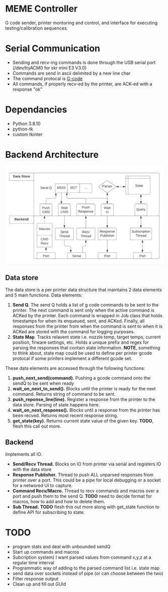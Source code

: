 # MEME Controller

G code sender, printer montoring and control, and interface for executing testing/calibration sequences.

# Serial Communication

* Sending and recv-ing commands is done through the USB serial port (/dev/ttyACM0 for skr mini E3 V3.0)
* Commands are send in ascii delimited by a new line char
* The command protocal is [G-code](../marlin/Marlin_Docs/_gcode/)
* All commands, if properly recv-ed by the printer, are ACK-ed with a response "ok" 

# Dependancies
* Python 3.8.10
* python-tk
* custom tkinter

# Backend Architecture

![alt text](MEME_Backend.png)

## Data store
The data store is a per printer data structure that maintains 2 data elements and 5 main functions. Data elements:

1) **Send Q.** The send Q holds a list of g code commands to be sent to the printer. The next command is sent only when the active command is ACKed by the printer. Each command is wrapped in Job class that holds timestamps for when its enqueued, sent, and ACKed. Finally, all responses from the printer from when the command is sent to when it is ACKed are stored with the command for logging purposes.
2) **State Map**. Tracks relavent state i.e. nozzle temp, target temps, current position, firware settings, etc. Holds a unique prefix and regex for parsing the responses that contain state information. **NOTE**, something to think about, state map could be used to define per printer gcode protocal if some printers implement a different gcode set.

These data elements are accessed through the following functions:

1) **push_next_send(command).** Pushing a gcode command onto the sendQ to be sent when ready
2) **wait_on_next_to_send().** Blocks until the printer is ready for the next command. Returns string of command to be sent.
3) **push_reponse_line(line).** Register a response from the printer to the data store. Parsing of state happens here.
4) **wait_on_next_response().** Blocks until a response from the printer has been recved. Returns most recent response string.
5) **get_state(key).** Returns current state value of the given key. **TODO**, flesh this call out more.

## Backend
Implements all IO.
* **Send/Recv Thread.** Blocks on IO from printer via serial and registers IO with the data store
* **Response Publisher.** Thread to push ALL unparsed responses from printer over a port. This could be a pipe for local debugging or a socket for a networed UI to capture.
* **Command Recv/Macro.** Thread to recv commands and macros over a port and push them to the send Q. **TODO** need to decide format for macros, how to add and how to delete them.
* **Sub Thread.** **TODO** flesh this out more along with get_state function to define API for subscribing to state.

# TODO
* program stats and deal with unbounded sendQ
* Start up commands and macros
* Subcription system) I want parsed values from command x,y,z at a regular time interval
* Programmatic way of adding to the parsed command list i.e. state map
* send data over sockets instead of pipe (or can choose between the two)
* Filter response output
* Clean up and fill out GUId